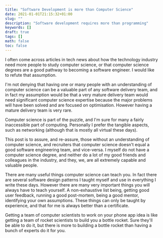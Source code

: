 ```yaml
---
title: "Software Development is more than Computer Science"
date: 2021-01-01T21:15:32+01:00
slug: ""
description: "Software development requires more than programming"
keywords: []
draft: true
tags: []
math: false
toc: false
---
```


I often come across articles in tech news about how the technology industry need more people to study computer science, or that computer science degrees are a good pathway to becoming a software engineer. I would like to refute that assumption.

I'm not denying that having one or many people with an understanding of computer science can be a valuable part of any software delivery team, and in fact my assumption would be that a very mature delivery team would need significant computer science expertise because the major problems will have been solved and are focused on optimisation. However having a mature delivery team is very rare.

Computer science is part of the puzzle, and I'm sure for many a fairly inaccessible part of computing. Personally I prefer the tangible aspects, such as networking (although that is mostly all virtual these days).

This post is to assure, and re-assure, those without an understanding of computer science, and recruiters that computer science doesn't equal a good software engineering team, and vice-versa. I myself do not have a computer science degree, and neither do a lot of my good friends and colleagues in the industry, and they, we, are all extremely capable and valuable people.

There are many useful things computer science can teach you. In fact there are several software design patterns I taught myself and use in everything I write these days. However there are many very important things you will always have to teach yourself. A non-exhaustive list being, getting good user feedback, running a good post-mortem, being a good mentor, identifying your own assumptions. These things can only be taught by experience, and that for me is always better than a certificate.

Getting a team of computer scientists to work on your phone app idea is like getting a team of rocket scientists to build you a bottle rocket. Sure they'll be able to do it, but there is more to building a bottle rocket than having a bunch of experts do it for you.
